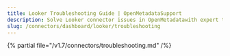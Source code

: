 ```yaml
---
title: Looker Troubleshooting Guide | OpenMetadataSupport
description: Solve Looker connector issues in OpenMetadatawith expert troubleshooting guides. Fix authentication, API errors, and data sync problems quickly.
slug: /connectors/dashboard/looker/troubleshooting
---
```


{% partial file="/v1.7/connectors/troubleshooting.md" /%}
